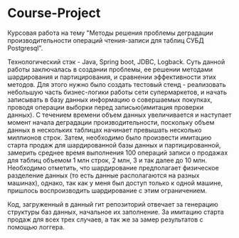 # Course-Project
Курсовая работа на тему "Методы решения проблемы деградации производительности операций чтения-записи для таблиц СУБД Postgresql".

Технологический стэк - Java, Spring boot, JDBC,  Logback.
Суть данной работы заключалась в создании проблемы, ее решении методами шардирования и партицирования, и сравнении эффективности этих методов.
Для этого нужно было создать тестовый стенд - реализовать небольшую часть бизнес-логики работы сети супермаркетов, и начать записывать в базу данных информацию о совершаемых покупках, проводя операции выборки перед записью(имитация проверки данных).
С течением времени объем данных увеличивается и наступает момент начала деградации производительности, поскольку объем данных в нескольких таблицах начинает превышать несколько миллионов строк.
Затем, необходимо было произвести имитацию старта продаж для шардированной базы данных и партицированной,  замерить среднее время выполнения 100 операций записи о продажах для таблиц объемом 1 млн строк, 2 млн, 3 и так далее до 10 млн.
Необходимо отметить, что шардирование предполагает физическое разделение данных (то есть данные располагаются на разных машинах), однако, так как у меня был доступ только к одной машине, пришлось воспроизводить шардирование с этим ограничением. 

Код, загруженный в данный гит репозиторий отвечает за генерацию структуры баз данных, начальное их заполнение. За имитацию старта продаж для всех трех случаев, а так же за замер результатов с помощью логгера.


